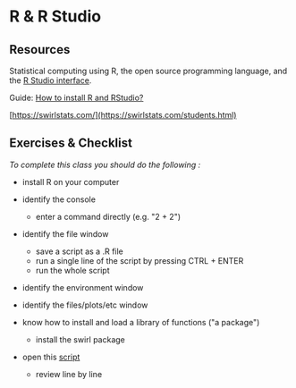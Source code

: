# R & R Studio

## Resources

Statistical computing using R, the open source programming language, and the [R Studio interface](https://rstudio.com/).

Guide: [How to install R and RStudio?](https://www.r-bloggers.com/2019/12/how-to-install-r-and-rstudio-2/)

[https://swirlstats.com/](https://swirlstats.com/students.html)


## Exercises & Checklist

*To complete this class you should do the following :*

* install R on your computer

* identify the console
  * enter a command directly (e.g. "2 + 2")

* identify the file window
  * save a script as a .R file
  * run a single line of the script by pressing CTRL + ENTER
  * run the whole script

* identify the environment window

* identify the files/plots/etc window

* know how to install and load a library of functions ("a package")
  * install the swirl package

* open this [script](static/class2.R) 
  * review line by line
